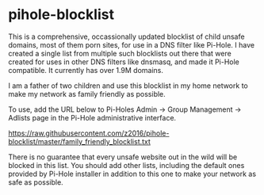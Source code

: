 # pihole-blocklist

This is a comprehensive, occassionally updated blocklist of child unsafe domains, most of them porn sites, for use in a DNS filter like Pi-Hole. I have created a single list from multiple such blocklists out there that were created for uses in other DNS filters like dnsmasq, and made it Pi-Hole compatible. It currently has over 1.9M domains. 

I am a father of two children and use this blocklist in my home network to make my network as family friendly as possible.

To use, add the URL below to Pi-Holes Admin -> Group Management -> Adlists page in the Pi-Hole administrative interface.

https://raw.githubusercontent.com/z2016/pihole-blocklist/master/family_friendly_blocklist.txt

There is no guarantee that every unsafe website out in the wild will be blocked in this list. You should add other lists, including the default ones provided by Pi-Hole installer in addition to this one to make your network as safe as possible.
